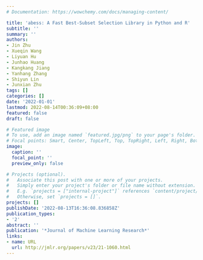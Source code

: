 ```yaml
---
# Documentation: https://wowchemy.com/docs/managing-content/

title: 'abess: A Fast Best-Subset Selection Library in Python and R'
subtitle: ''
summary: ''
authors:
- Jin Zhu
- Xueqin Wang
- Liyuan Hu
- Junhao Huang
- Kangkang Jiang
- Yanhang Zhang
- Shiyun Lin
- Junxian Zhu
tags: []
categories: []
date: '2022-01-01'
lastmod: 2022-08-14T00:36:09+08:00
featured: false
draft: false

# Featured image
# To use, add an image named `featured.jpg/png` to your page's folder.
# Focal points: Smart, Center, TopLeft, Top, TopRight, Left, Right, BottomLeft, Bottom, BottomRight.
image:
  caption: ''
  focal_point: ''
  preview_only: false

# Projects (optional).
#   Associate this post with one or more of your projects.
#   Simply enter your project's folder or file name without extension.
#   E.g. `projects = ["internal-project"]` references `content/project/deep-learning/index.md`.
#   Otherwise, set `projects = []`.
projects: []
publishDate: '2022-08-13T16:36:08.836858Z'
publication_types:
- '2'
abstract: ''
publication: '*Journal of Machine Learning Research*'
links:
- name: URL
  url: http://jmlr.org/papers/v23/21-1060.html
---
```

